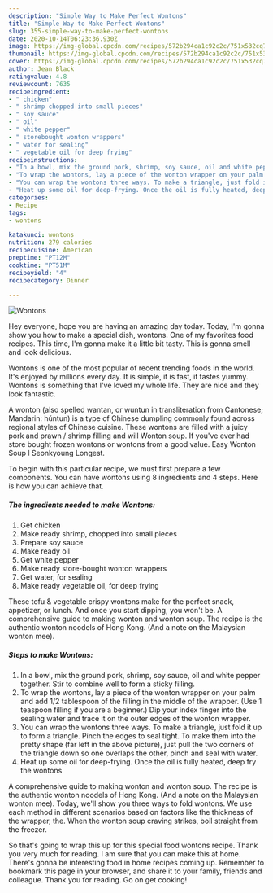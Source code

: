 ```yaml
---
description: "Simple Way to Make Perfect Wontons"
title: "Simple Way to Make Perfect Wontons"
slug: 355-simple-way-to-make-perfect-wontons
date: 2020-10-14T06:23:36.930Z
image: https://img-global.cpcdn.com/recipes/572b294ca1c92c2c/751x532cq70/wontons-recipe-main-photo.jpg
thumbnail: https://img-global.cpcdn.com/recipes/572b294ca1c92c2c/751x532cq70/wontons-recipe-main-photo.jpg
cover: https://img-global.cpcdn.com/recipes/572b294ca1c92c2c/751x532cq70/wontons-recipe-main-photo.jpg
author: Jean Black
ratingvalue: 4.8
reviewcount: 7635
recipeingredient:
- " chicken"
- " shrimp chopped into small pieces"
- " soy sauce"
- " oil"
- " white pepper"
- " storebought wonton wrappers"
- " water for sealing"
- " vegetable oil for deep frying"
recipeinstructions:
- "In a bowl, mix the ground pork, shrimp, soy sauce, oil and white pepper together. Stir to combine well to form a sticky filling."
- "To wrap the wontons, lay a piece of the wonton wrapper on your palm and add 1/2 tablespoon of the filling in the middle of the wrapper. (Use 1 teaspoon filling if you are a beginner.) Dip your index finger into the sealing water and trace it on the outer edges of the wonton wrapper."
- "You can wrap the wontons three ways. To make a triangle, just fold it up to form a triangle. Pinch the edges to seal tight. To make them into the pretty shape (far left in the above picture), just pull the two corners of the triangle down so one overlaps the other, pinch and seal with water."
- "Heat up some oil for deep-frying. Once the oil is fully heated, deep fry the wontons"
categories:
- Recipe
tags:
- wontons

katakunci: wontons 
nutrition: 279 calories
recipecuisine: American
preptime: "PT12M"
cooktime: "PT51M"
recipeyield: "4"
recipecategory: Dinner

---
```



![Wontons](https://img-global.cpcdn.com/recipes/572b294ca1c92c2c/751x532cq70/wontons-recipe-main-photo.jpg)

Hey everyone, hope you are having an amazing day today. Today, I'm gonna show you how to make a special dish, wontons. One of my favorites food recipes. This time, I'm gonna make it a little bit tasty. This is gonna smell and look delicious.

Wontons is one of the most popular of recent trending foods in the world. It's enjoyed by millions every day. It is simple, it is fast, it tastes yummy. Wontons is something that I've loved my whole life. They are nice and they look fantastic.

A wonton (also spelled wantan, or wuntun in transliteration from Cantonese; Mandarin: húntun) is a type of Chinese dumpling commonly found across regional styles of Chinese cuisine. These wontons are filled with a juicy pork and prawn / shrimp filling and will Wonton soup. If you&#39;ve ever had store bought frozen wontons or wontons from a good value. Easy Wonton Soup l Seonkyoung Longest.


To begin with this particular recipe, we must first prepare a few components. You can have wontons using 8 ingredients and 4 steps. Here is how you can achieve that.

<!--inarticleads1-->

##### The ingredients needed to make Wontons:

1. Get  chicken
1. Make ready  shrimp, chopped into small pieces
1. Prepare  soy sauce
1. Make ready  oil
1. Get  white pepper
1. Make ready  store-bought wonton wrappers
1. Get  water, for sealing
1. Make ready  vegetable oil, for deep frying


These tofu &amp; vegetable crispy wontons make for the perfect snack, appetizer, or lunch. And once you start dipping, you won&#39;t be. A comprehensive guide to making wonton and wonton soup. The recipe is the authentic wonton noodels of Hong Kong. (And a note on the Malaysian wonton mee). 

<!--inarticleads2-->

##### Steps to make Wontons:

1. In a bowl, mix the ground pork, shrimp, soy sauce, oil and white pepper together. Stir to combine well to form a sticky filling.
1. To wrap the wontons, lay a piece of the wonton wrapper on your palm and add 1/2 tablespoon of the filling in the middle of the wrapper. (Use 1 teaspoon filling if you are a beginner.) Dip your index finger into the sealing water and trace it on the outer edges of the wonton wrapper.
1. You can wrap the wontons three ways. To make a triangle, just fold it up to form a triangle. Pinch the edges to seal tight. To make them into the pretty shape (far left in the above picture), just pull the two corners of the triangle down so one overlaps the other, pinch and seal with water.
1. Heat up some oil for deep-frying. Once the oil is fully heated, deep fry the wontons


A comprehensive guide to making wonton and wonton soup. The recipe is the authentic wonton noodels of Hong Kong. (And a note on the Malaysian wonton mee). Today, we&#39;ll show you three ways to fold wontons. We use each method in different scenarios based on factors like the thickness of the wrapper, the. When the wonton soup craving strikes, boil straight from the freezer. 

So that's going to wrap this up for this special food wontons recipe. Thank you very much for reading. I am sure that you can make this at home. There's gonna be interesting food in home recipes coming up. Remember to bookmark this page in your browser, and share it to your family, friends and colleague. Thank you for reading. Go on get cooking!

